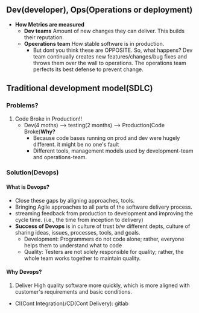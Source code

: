 ## Dev(developer), Ops(Operations or deployment)
- **How Metrics are measured**
  - **Dev teams** Amount of new changes they can deliver. This builds their reputation.
  - **Opeerations team** How stable software is in production.
    - But dont you think these are OPPOSITE. So, what happens? Dev team continually creates new features/changes/bug fixes and throws them over the wall to operations. The operations team perfects its best defense to prevent change.

## Traditional development model(SDLC)
### Problems?
1. Code Broke in Production!!
   - Dev(4 moths) --> testing(2 months) --> Production(Code Broke)**Why?** 
     - Because code bases running on prod and dev were hugely different. it might be no one's fault
     - Different tools, management models used by development-team and operations-team.

### Solution(Devops) 
#### What is Devops?
- Close these gaps by aligning approaches, tools.
- Bringing Agile approaches to all parts of the software delivery process.
- streaming feedback from production to development and improving the cycle time. (i.e., the time from inception to delivery)
- **Success of Devops** is in culture of trust b/w different depts, culture of sharing ideas, issues, processes, tools, and goals.
  - Development: Programmers do not code alone; rather, everyone helps them to understand what to code
  - Quality: Testers are not solely responsible for quality; rather, the whole team works together to maintain quality.
#### Why Devops?
1. Deliver High quality software more quickly, which is more aligned with customer's requirements and basic conditions.

- CI(Cont Integration)/CD(Cont Delivery): gitlab
